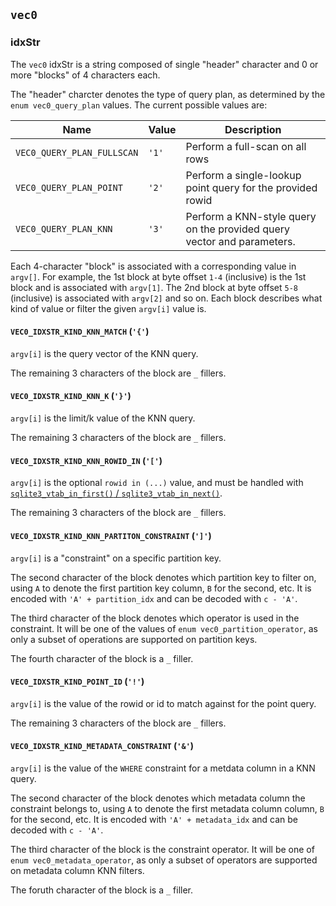 ## `vec0`

### idxStr

The `vec0` idxStr is a string composed of single "header" character and 0 or
more "blocks" of 4 characters each.

The "header" charcter denotes the type of query plan, as determined by the
`enum vec0_query_plan` values. The current possible values are:

| Name                       | Value | Description                                                            |
| -------------------------- | ----- | ---------------------------------------------------------------------- |
| `VEC0_QUERY_PLAN_FULLSCAN` | `'1'` | Perform a full-scan on all rows                                        |
| `VEC0_QUERY_PLAN_POINT`    | `'2'` | Perform a single-lookup point query for the provided rowid             |
| `VEC0_QUERY_PLAN_KNN`      | `'3'` | Perform a KNN-style query on the provided query vector and parameters. |

Each 4-character "block" is associated with a corresponding value in `argv[]`. For example, the 1st block at byte offset `1-4` (inclusive) is the 1st block and is associated with `argv[1]`. The 2nd block at byte offset `5-8` (inclusive) is associated with `argv[2]` and so on. Each block describes what kind of value or filter the given `argv[i]` value is.


#### `VEC0_IDXSTR_KIND_KNN_MATCH` (`'{'`)

`argv[i]` is the query vector of the KNN query.

The remaining 3 characters of the block are `_` fillers.

#### `VEC0_IDXSTR_KIND_KNN_K` (`'}'`)

`argv[i]` is the limit/k value of the KNN query.

The remaining 3 characters of the block are `_` fillers.

#### `VEC0_IDXSTR_KIND_KNN_ROWID_IN` (`'['`)

`argv[i]` is the optional `rowid in (...)` value, and must be handled with [`sqlite3_vtab_in_first()` /
`sqlite3_vtab_in_next()`](https://www.sqlite.org/c3ref/vtab_in_first.html).

The remaining 3 characters of the block are `_` fillers.

#### `VEC0_IDXSTR_KIND_KNN_PARTITON_CONSTRAINT` (`']'`)

`argv[i]` is a "constraint" on a specific partition key.

The second character of the block denotes which partition key to filter on, using `A` to denote the first partition key column, `B` for the second, etc. It is encoded with `'A' + partition_idx` and can be decoded with `c - 'A'`.

The third character of the block denotes which operator is used in the constraint. It will be one of the values of `enum vec0_partition_operator`, as only a subset of operations are supported on partition keys.

The fourth character of the block is a `_` filler.


#### `VEC0_IDXSTR_KIND_POINT_ID` (`'!'`)

`argv[i]` is the value of the rowid or id to match against for the point query.

The remaining 3 characters of the block are `_` fillers.

#### `VEC0_IDXSTR_KIND_METADATA_CONSTRAINT` (`'&'`)

`argv[i]` is the value of the `WHERE` constraint for a metdata column in a KNN query.

The second character of the block denotes which metadata column the constraint belongs to, using `A` to denote the first metadata column column, `B` for the second, etc. It is encoded with `'A' + metadata_idx` and can be decoded with `c - 'A'`.

The third character of the block is the constraint operator. It will be one of `enum vec0_metadata_operator`, as only a subset of operators are supported on metadata column KNN filters.

The foruth character of the block is a `_` filler.

